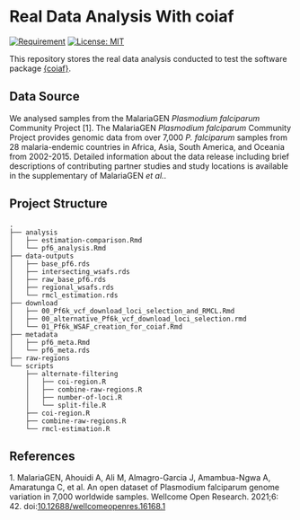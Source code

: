 <!-- README.md is generated from README.Rmd. Please edit that file -->

# Real Data Analysis With coiaf

<!-- badges: start -->

[![Requirement](https://img.shields.io/badge/requirement-coiaf-blue)](https://github.com/bailey-lab/coiaf)
[![License:
MIT](https://img.shields.io/badge/License-MIT-yellow.svg)](https://opensource.org/licenses/MIT)

<!-- badges: end -->

This repository stores the real data analysis conducted to test the
software package [{coiaf}](https://github.com/bailey-lab/coiaf).

## Data Source

We analysed samples from the MalariaGEN _Plasmodium falciparum_
Community Project \[1\]. The MalariaGEN _Plasmodium falciparum_
Community Project provides genomic data from over 7,000 _P. falciparum_
samples from 28 malaria-endemic countries in Africa, Asia, South
America, and Oceania from 2002-2015. Detailed information about the data
release including brief descriptions of contributing partner studies and
study locations is available in the supplementary of MalariaGEN _et
al._.

## Project Structure

    .
    ├── analysis
    │   ├── estimation-comparison.Rmd
    │   └── pf6_analysis.Rmd
    ├── data-outputs
    │   ├── base_pf6.rds
    │   ├── intersecting_wsafs.rds
    │   ├── raw_base_pf6.rds
    │   ├── regional_wsafs.rds
    │   └── rmcl_estimation.rds
    ├── download
    │   ├── 00_Pf6k_vcf_download_loci_selection_and_RMCL.Rmd
    │   ├── 00_alternative_Pf6k_vcf_download_loci_selection.rmd
    │   └── 01_Pf6k_WSAF_creation_for_coiaf.Rmd
    ├── metadata
    │   ├── pf6_meta.Rmd
    │   └── pf6_meta.rds
    ├── raw-regions
    └── scripts
        ├── alternate-filtering
        │   ├── coi-region.R
        │   ├── combine-raw-regions.R
        │   ├── number-of-loci.R
        │   └── split-file.R
        ├── coi-region.R
        ├── combine-raw-regions.R
        └── rmcl-estimation.R

## References

<div id="refs" class="references csl-bib-body">

<div id="ref-malariagen_open_2021" class="csl-entry">

<span class="csl-left-margin">1. </span><span
class="csl-right-inline">MalariaGEN, Ahouidi A, Ali M, Almagro-Garcia J,
Amambua-Ngwa A, Amaratunga C, et al. An open dataset of Plasmodium
falciparum genome variation in 7,000 worldwide samples. Wellcome Open
Research. 2021;6: 42.
doi:[10.12688/wellcomeopenres.16168.1](https://doi.org/10.12688/wellcomeopenres.16168.1)</span>

</div>

</div>

